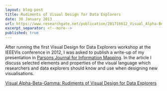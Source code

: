 ```yaml
---
layout: blog-post
title: Rudiments of Visual Design for Data Explorers
date: 30 January 2013
url: https://www.researchgate.net/publication/281716612_Visual_Alpha-Beta-Gamma_Rudiments_of_Visual_Design_for_Data_Explorers
excerpt_separator: <!--more-->
published: true
---
```


After running the first Visual Design for Data Explorers workshop at the IEEEVis conference in 2012, I was asked to publish a write-up of my presentation in [Parsons Journal for Information Mapping](http://piim.newschool.edu/journal/). In the article I discuss selected elements and properties of the visual language which researchers and data explorers should know and use when designing new visualisations.

[Visual Alpha-Beta-Gamma: Rudiments of Visual Design for Data Explorers](http://piim.newschool.edu/journal/issues/2013/01/pdfs/ParsonsJournalForInformationMapping_Kultys_Marek.pdf)
